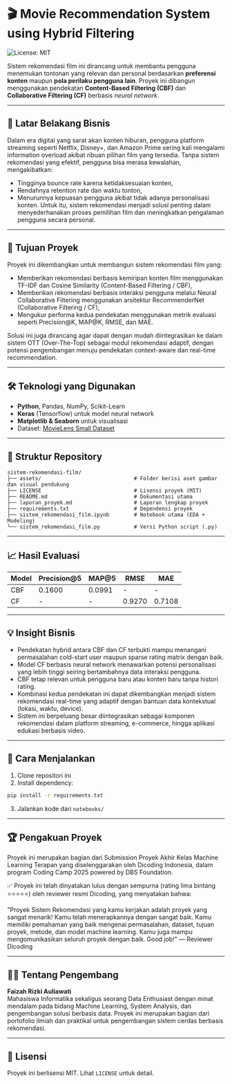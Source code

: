 
# 🎬 Movie Recommendation System using Hybrid Filtering
![License: MIT](https://img.shields.io/badge/License-MIT-yellow.svg)


Sistem rekomendasi film ini dirancang untuk membantu pengguna menemukan tontonan yang relevan dan personal berdasarkan **preferensi konten** maupun **pola perilaku pengguna lain**. Proyek ini dibangun menggunakan pendekatan **Content-Based Filtering (CBF)** dan **Collaborative Filtering (CF)** berbasis *neural network*.  

---

## 💼 Latar Belakang Bisnis

Dalam era digital yang sarat akan konten hiburan, pengguna platform streaming seperti Netflix, Disney+, dan Amazon Prime sering kali mengalami information overload akibat ribuan pilihan film yang tersedia. Tanpa sistem rekomendasi yang efektif, pengguna bisa merasa kewalahan, mengakibatkan:
  - Tingginya bounce rate karena ketidaksesuaian konten,
  - Rendahnya retention rate dan waktu tonton,
  - Menurunnya kepuasan pengguna akibat tidak adanya personalisasi konten.
Untuk itu, sistem rekomendasi menjadi solusi penting dalam menyederhanakan proses pemilihan film dan meningkatkan pengalaman pengguna secara personal.



---

## 🎯 Tujuan Proyek
Proyek ini dikembangkan untuk membangun sistem rekomendasi film yang:
  - Memberikan rekomendasi berbasis kemiripan konten film menggunakan TF-IDF dan Cosine Similarity (Content-Based Filtering / CBF),
  - Memberikan rekomendasi berbasis interaksi pengguna melalui Neural Collaborative Filtering menggunakan arsitektur RecommenderNet (Collaborative Filtering / CF),
  - Mengukur performa kedua pendekatan menggunakan metrik evaluasi seperti Precision@K, MAP@K, RMSE, dan MAE.

Solusi ini juga dirancang agar dapat dengan mudah diintegrasikan ke dalam sistem OTT (Over-The-Top) sebagai modul rekomendasi adaptif, dengan potensi pengembangan menuju pendekatan context-aware dan real-time recommendation.


---

## 🛠️ Teknologi yang Digunakan

- **Python**, Pandas, NumPy, Scikit-Learn
- **Keras** (Tensorflow) untuk model neural network
- **Matplotlib & Seaborn** untuk visualisasi
- Dataset: [MovieLens Small Dataset](https://www.kaggle.com/datasets/shubhammehta21/movie-lens-small-latest-dataset)

---

## 📁 Struktur Repository

```
sistem-rekomendasi-film/
├── assets/                              # Folder berisi aset gambar dan visual pendukung
├── LICENSE                              # Lisensi proyek (MIT)
├── README.md                            # Dokumentasi utama
├── laporan_proyek.md                    # Laporan lengkap proyek
├── requirements.txt                     # Dependensi proyek
├── sistem_rekomendasi_film.ipynb        # Notebook utama (EDA + Modeling)
└── sistem_rekomendasi_film.py           # Versi Python script (.py)
```

---
## 📈 Hasil Evaluasi

| Model | Precision@5 | MAP@5 | RMSE | MAE |
|-------|-------------|-------|------|-----|
| CBF   | 0.1600      | 0.0991| -    | -   |
| CF    | -           | -     | 0.9270| 0.7108 |

---
## 💡 Insight Bisnis
  - Pendekatan hybrid antara CBF dan CF terbukti mampu menangani permasalahan cold-start user maupun sparse rating matrix dengan baik.
  - Model CF berbasis neural network menawarkan potensi personalisasi yang lebih tinggi seiring bertambahnya data interaksi pengguna.
  - CBF tetap relevan untuk pengguna baru atau konten baru tanpa histori rating.
  - Kombinasi kedua pendekatan ini dapat dikembangkan menjadi sistem rekomendasi real-time yang adaptif dengan bantuan data kontekstual (lokasi, waktu, device).
  - Sistem ini berpeluang besar diintegrasikan sebagai komponen rekomendasi dalam platform streaming, e-commerce, hingga aplikasi edukasi berbasis video.
---

## 🚀 Cara Menjalankan

1. Clone repositori ini  
2. Install dependency:  
```bash
pip install -r requirements.txt
```
3. Jalankan kode dari `notebooks/`

---

## 🏆 Pengakuan Proyek
Proyek ini merupakan bagian dari Submission Proyek Akhir Kelas Machine Learning Terapan yang diselenggarakan oleh Dicoding Indonesia, dalam program Coding Camp 2025 powered by DBS Foundation.

✅ Proyek ini telah dinyatakan lulus dengan sempurna (rating lima bintang ⭐⭐⭐⭐⭐) oleh reviewer resmi Dicoding, yang menyatakan bahwa:

"Proyek Sistem Rekomendasi yang kamu kerjakan adalah proyek yang sangat menarik! Kamu telah menerapkannya dengan sangat baik. Kamu memiliki pemahaman yang baik mengenai permasalahan, dataset, tujuan proyek, metode, dan model machine learning. Kamu juga mampu mengomunikasikan seluruh proyek dengan baik. Good job!"
— Reviewer Dicoding

---

## 👩‍💻 Tentang Pengembang

**Faizah Rizki Auliawati**  
Mahasiswa Informatika sekaligus seorang Data Enthusiast dengan minat mendalam pada bidang Machine Learning, System Analysis, dan pengembangan solusi berbasis data. Proyek ini merupakan bagian dari portofolio ilmiah dan praktikal untuk pengembangan sistem cerdas berbasis rekomendasi.

---

## 📄 Lisensi

Proyek ini berlisensi MIT. Lihat `LICENSE` untuk detail.
